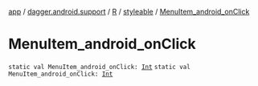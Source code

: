 [app](../../../index.md) / [dagger.android.support](../../index.md) / [R](../index.md) / [styleable](index.md) / [MenuItem_android_onClick](./-menu-item_android_on-click.md)

# MenuItem_android_onClick

`static val MenuItem_android_onClick: `[`Int`](https://kotlinlang.org/api/latest/jvm/stdlib/kotlin/-int/index.html)
`static val MenuItem_android_onClick: `[`Int`](https://kotlinlang.org/api/latest/jvm/stdlib/kotlin/-int/index.html)
